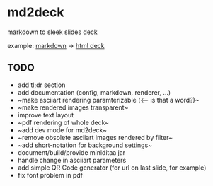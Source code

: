 # md2deck

markdown to sleek slides deck

example: [markdown](https://raw.githubusercontent.com/arnehilmann/md2deck/master/example/slides.md)
-> [html deck](https://arnehilmann.github.io/md2deck/)


## TODO

* add tl;dr section
* add documentation (config, markdown, renderer, ...)
* ~make asciiart rendering paramterizable (<-- is that a word?)~
* ~make rendered images transparent~
* improve text layout
* ~pdf rendering of whole deck~
* ~add dev mode for md2deck~
* ~remove obsolete asciiart images rendered by filter~
* ~add short-notation for background settings~
* document/build/provide miniditaa jar
* handle change in asciiart parameters
* add simple QR Code generator (for url on last slide, for example)
* fix font problem in pdf
